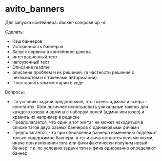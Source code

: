 # avito_banners
Для запуска контейнера:
docker-compose up -d

Сделать:
- Кэш баннеров
- Историчность баннеров
- Запуск сервиса в контейнере докера
- интеграционный тест
- нагрузочный тест
- Описание readme
- описание проблем и их решений:
  (в частности решение с чекэкзистом и с токенами авторизации)
- Пооставлять комментарии в коде

Вопросы:
- По условию задачи предположил, что токены админа и юзера - константы. 
Хотя логичнее использовать уникальные токены для каждого юзера и админа с набором полей (админ или юзер) и хранить их например в редиске
- Предполагается, что один и тот же тэг не может находиться в списке тэгов двух разных баннеров с одинаковыми фичами
- Предполагается, что при обновлении баннера изменению подлежит только содержимое баннера, а тэг и фича остаются неизменными, 
иначе при изменении тэга или фичи фактически получим новый баннер, т.к. по условию задачи тэги и фича однозначно определяют баннер